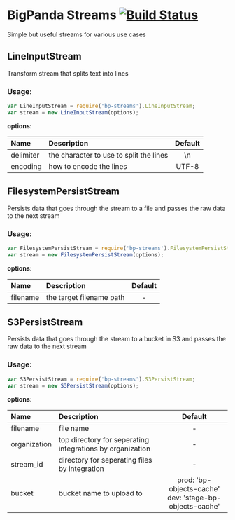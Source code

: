 # BigPanda Streams [![Build Status](https://travis-ci.org/bigpandaio/streams.svg?branch=develop)](https://travis-ci.org/bigpandaio/streams)

Simple but useful streams for various use cases

## LineInputStream

Transform stream that splits text into lines

### Usage:
```javascript
var LineInputStream = require('bp-streams').LineInputStream;
var stream = new LineInputStream(options);
```

__options:__

| Name          | Description           | Default  |
| :------------ |:-------------| :-----:|
| delimiter     | the character to use to split the lines | \n |
| encoding      | how to encode the lines | UTF-8

## FilesystemPersistStream

Persists data that goes through the stream to a file and passes the raw data to the next stream

### Usage:
```javascript
var FilesystemPersistStream = require('bp-streams').FilesystemPersistStream;
var stream = new FilesystemPersistStream(options);
```

__options:__

| Name          | Description           | Default  |
| :------------ |:-------------| :-----:|
| filename     | the target filename path | - |

## S3PersistStream

Persists data that goes through the stream to a bucket in S3 and passes the raw data to the next stream

### Usage:
```javascript
var S3PersistStream = require('bp-streams').S3PersistStream;
var stream = new S3PersistStream(options);
```

__options:__

| Name          | Description           | Default  |
| :------------ |:-------------| :-----:|
| filename | file name | - |
| organization | top directory for seperating integrations by organization | - |
| stream_id | directory for seperating files by integration | - |
| bucket | bucket name to upload to | prod: 'bp-objects-cache'<br>dev: 'stage-bp-objects-cache' |



